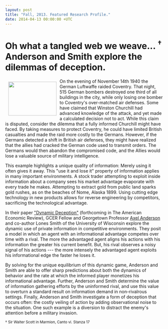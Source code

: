 ```yaml
---
layout: post
title: "Fall, 2013. Featured Research Profile."
date: 2014-04-13 00:00:00 +UTC
---
```


# Oh what a tangled web we weave... <sup>†</sup> Anderson and Smith explore the dilemmas of deception.

<img style="float: left; width: 154px; height: 108px; border: 1px; margin: 10px;" src="{{ site.baseurl }}/assets/images/deception.jpg" />

On the evening of November 14th 1940 the German Luftwaffe raided Coventry. That night, 515 German bombers destroyed one third of all buildings in the city, while only losing one bomber to Coventry's over-matched air defenses. Some have claimed that Winston Churchill had advanced knowledge of the attack, and yet made a calculated decision not to act. While this claim is disputed, consider the dilemma that a fully informed Churchill might have faced. By taking measures to protect Coventry, he could have limited British casualties and made the raid more costly to the Germans. However, if the Germans detected a shift in British air defenses, they might have realized that the allies had cracked the German code used to transmit orders. The Germans would then abandon the compromised code, and the Allies would lose a valuable source of military intelligence.

This example highlights a unique quality of information: Merely using it often gives it away. This "use it and lose it" property of information applies in many important environments. A stock trader attempting to exploit inside information about a company sees his market advantage evaporate with every trade he makes. Attempting to extract gold from public land sparks gold rushes, as on the beaches of Nome, Alaska 1899. Using cutting edge technology in new products allows for reverse engineering by competitors, sacrificing the technological advantage.

In their paper ["Dynamic Deception"](http://www9.georgetown.edu/faculty/aza/DynamicDeception.pdf) (forthcoming in The American Economic Review), GCER Fellow and Georgetown Professor [Axel Anderson](http://www9.georgetown.edu/faculty/aza/) and co-author Lones Smith of the University of Wisconsin explore the dynamic use of private information in competitive environments. They posit a model in which an agent with an informational advantage competes over time with a rival. The more the advantaged agent aligns his actions with his information the greater his current benefit. But, his rival observes a noisy signal of his actions --- the more intensely the advantaged agent exploits his informational edge the faster he loses it.

By solving for the unique equilibrium of this dynamic game, Anderson and Smith are able to offer sharp predictions about both the dynamics of behavior and the rate at which the informed player monetizes his informational advantage. Further, Anderson and Smith determine the value of information gathering efforts by the uninformed rival, and use this value to overturn a standard result on information demand in non-rivalrous settings. Finally, Anderson and Smith investigate a form of deception that occurs often: the costly veiling of action by adding observational noise to the situation. One such example is a diversion to distract the enemy's attention before a military invasion.

<small>† Sir Walter Scott in Marmion, Canto vi. Stanza 17</small>
